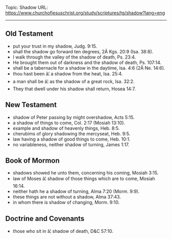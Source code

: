 Topic: Shadow
URL: https://www.churchofjesuschrist.org/study/scriptures/tg/shadow?lang=eng

---

## Old Testament

- put your trust in my shadow, Judg. 9:15.
- shall the shadow go forward ten degrees, 2Â Kgs. 20:9 (Isa. 38:8).
- I walk through the valley of the shadow of death, Ps. 23:4.
- He brought them out of darkness and the shadow of death, Ps. 107:14.
- shall be a tabernacle for a shadow in the daytime, Isa. 4:6 (2Â Ne. 14:6).
- thou hast been â¦ a shadow from the heat, Isa. 25:4.
- a man shall be â¦ as the shadow of a great rock, Isa. 32:2.
- They that dwell under his shadow shall return, Hosea 14:7.

## New Testament

- shadow of Peter passing by might overshadow, Acts 5:15.
- a shadow of things to come, Col. 2:17 (Mosiah 13:10).
- example and shadow of heavenly things, Heb. 8:5.
- cherubims of glory shadowing the mercyseat, Heb. 9:5.
- law having a shadow of good things to come, Heb. 10:1.
- no variableness, neither shadow of turning, James 1:17.

## Book of Mormon

- shadows showed he unto them, concerning his coming, Mosiah 3:15.
- law of Moses â¦ shadow of those things which are to come, Mosiah 16:14.
- neither hath he a shadow of turning, Alma 7:20 (Morm. 9:9).
- these things are not without a shadow, Alma 37:43.
- in whom there is shadow of changing, Morm. 9:10.

## Doctrine and Covenants

- those who sit in â¦ shadow of death, D&C 57:10.

